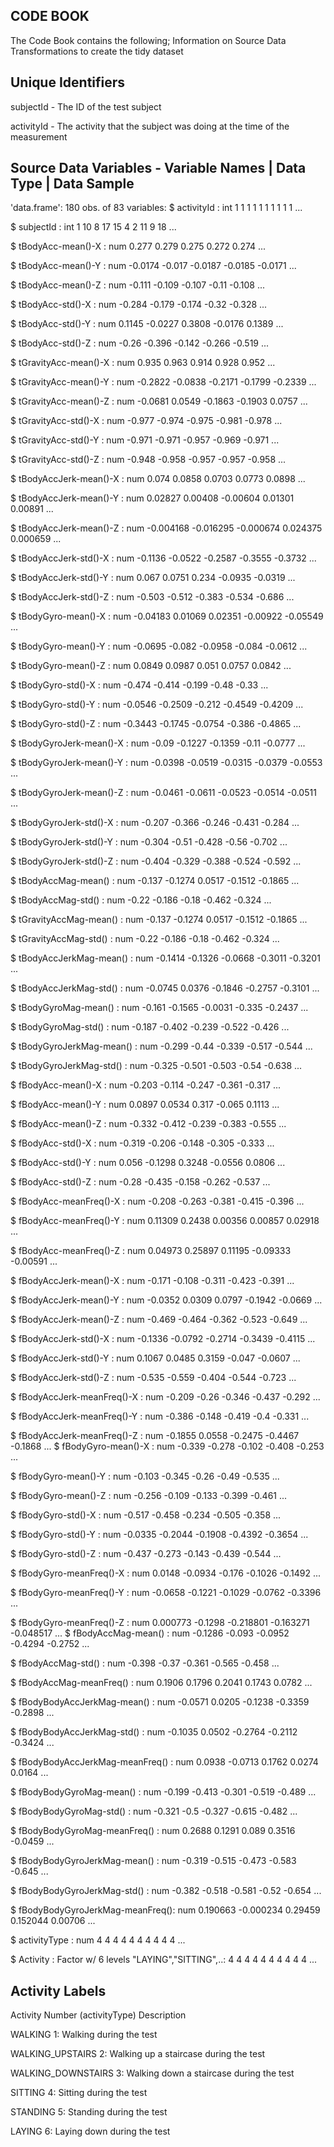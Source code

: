 ## CODE BOOK 
The Code Book contains the following;
Information on Source Data 
Transformations to create the tidy dataset

## Unique Identifiers

subjectId - The ID of the test subject

activityId - The activity that the subject was doing at the time of the measurement

## Source Data Variables - Variable Names | Data Type | Data Sample

'data.frame':	180 obs. of  83 variables:
 $ activityId                     : int  1 1 1 1 1 1 1 1 1 1 ...
 
 $ subjectId                      : int  1 10 8 17 15 4 2 11 9 18 ...
 
 $ tBodyAcc-mean()-X              : num  0.277 0.279 0.275 0.272 0.274 ...
 
 $ tBodyAcc-mean()-Y              : num  -0.0174 -0.017 -0.0187 -0.0185 -0.0171 ...
 
 $ tBodyAcc-mean()-Z              : num  -0.111 -0.109 -0.107 -0.11 -0.108 ...
 
 
 $ tBodyAcc-std()-X               : num  -0.284 -0.179 -0.174 -0.32 -0.328 ...
 
 $ tBodyAcc-std()-Y               : num  0.1145 -0.0227 0.3808 -0.0176 0.1389 ...
 
  $ tBodyAcc-std()-Z               : num  -0.26 -0.396 -0.142 -0.266 -0.519 ...
  
 $ tGravityAcc-mean()-X           : num  0.935 0.963 0.914 0.928 0.952 ...
 
 $ tGravityAcc-mean()-Y           : num  -0.2822 -0.0838 -0.2171 -0.1799 -0.2339 ...
 
 $ tGravityAcc-mean()-Z           : num  -0.0681 0.0549 -0.1863 -0.1903 0.0757 ...
 
 $ tGravityAcc-std()-X            : num  -0.977 -0.974 -0.975 -0.981 -0.978 ...
 
 $ tGravityAcc-std()-Y            : num  -0.971 -0.971 -0.957 -0.969 -0.971 ...
 
 $ tGravityAcc-std()-Z            : num  -0.948 -0.958 -0.957 -0.957 -0.958 ...
 
 $ tBodyAccJerk-mean()-X          : num  0.074 0.0858 0.0703 0.0773 0.0898 ...
 
 $ tBodyAccJerk-mean()-Y          : num  0.02827 0.00408 -0.00604 0.01301 0.00891 ...
 
 $ tBodyAccJerk-mean()-Z          : num  -0.004168 -0.016295 -0.000674 0.024375 0.000659 ...
 
 $ tBodyAccJerk-std()-X           : num  -0.1136 -0.0522 -0.2587 -0.3555 -0.3732 ...
 
 $ tBodyAccJerk-std()-Y           : num  0.067 0.0751 0.234 -0.0935 -0.0319 ...
 
 $ tBodyAccJerk-std()-Z           : num  -0.503 -0.512 -0.383 -0.534 -0.686 ...
 
 $ tBodyGyro-mean()-X             : num  -0.04183 0.01069 0.02351 -0.00922 -0.05549 ...
 
 $ tBodyGyro-mean()-Y             : num  -0.0695 -0.082 -0.0958 -0.084 -0.0612 ...
 
 $ tBodyGyro-mean()-Z             : num  0.0849 0.0987 0.051 0.0757 0.0842 ...
 
 $ tBodyGyro-std()-X              : num  -0.474 -0.414 -0.199 -0.48 -0.33 ...
 
 $ tBodyGyro-std()-Y              : num  -0.0546 -0.2509 -0.212 -0.4549 -0.4209 ...
 
 $ tBodyGyro-std()-Z              : num  -0.3443 -0.1745 -0.0754 -0.386 -0.4865 ...
 
 $ tBodyGyroJerk-mean()-X         : num  -0.09 -0.1227 -0.1359 -0.11 -0.0777 ...
 
 $ tBodyGyroJerk-mean()-Y         : num  -0.0398 -0.0519 -0.0315 -0.0379 -0.0553 ...
 
 $ tBodyGyroJerk-mean()-Z         : num  -0.0461 -0.0611 -0.0523 -0.0514 -0.0511 ...
 
 $ tBodyGyroJerk-std()-X          : num  -0.207 -0.366 -0.246 -0.431 -0.284 ...
 
 $ tBodyGyroJerk-std()-Y          : num  -0.304 -0.51 -0.428 -0.56 -0.702 ...
 
 $ tBodyGyroJerk-std()-Z          : num  -0.404 -0.329 -0.388 -0.524 -0.592 ...
 
 $ tBodyAccMag-mean()             : num  -0.137 -0.1274 0.0517 -0.1512 -0.1865 ...
 
 $ tBodyAccMag-std()              : num  -0.22 -0.186 -0.18 -0.462 -0.324 ...
 
 $ tGravityAccMag-mean()          : num  -0.137 -0.1274 0.0517 -0.1512 -0.1865 ...
 
 $ tGravityAccMag-std()           : num  -0.22 -0.186 -0.18 -0.462 -0.324 ...
 
 $ tBodyAccJerkMag-mean()         : num  -0.1414 -0.1326 -0.0668 -0.3011 -0.3201 ...
 
 $ tBodyAccJerkMag-std()          : num  -0.0745 0.0376 -0.1846 -0.2757 -0.3101 ...
 
 $ tBodyGyroMag-mean()            : num  -0.161 -0.1565 -0.0031 -0.335 -0.2437 ...
 
 $ tBodyGyroMag-std()             : num  -0.187 -0.402 -0.239 -0.522 -0.426 ...
 
 $ tBodyGyroJerkMag-mean()        : num  -0.299 -0.44 -0.339 -0.517 -0.544 ...
 
 $ tBodyGyroJerkMag-std()         : num  -0.325 -0.501 -0.503 -0.54 -0.638 ...
 
 $ fBodyAcc-mean()-X              : num  -0.203 -0.114 -0.247 -0.361 -0.317 ...
 
 $ fBodyAcc-mean()-Y              : num  0.0897 0.0534 0.317 -0.065 0.1113 ...
 
 $ fBodyAcc-mean()-Z              : num  -0.332 -0.412 -0.239 -0.383 -0.555 ...
 
 $ fBodyAcc-std()-X               : num  -0.319 -0.206 -0.148 -0.305 -0.333 ...
 
 $ fBodyAcc-std()-Y               : num  0.056 -0.1298 0.3248 -0.0556 0.0806 ...
 
 $ fBodyAcc-std()-Z               : num  -0.28 -0.435 -0.158 -0.262 -0.537 ...
 
 $ fBodyAcc-meanFreq()-X          : num  -0.208 -0.263 -0.381 -0.415 -0.396 ...
 
 $ fBodyAcc-meanFreq()-Y          : num  0.11309 0.2438 0.00356 0.00857 0.02918 ...
 
 $ fBodyAcc-meanFreq()-Z          : num  0.04973 0.25897 0.11195 -0.09333 -0.00591 ...
 
 $ fBodyAccJerk-mean()-X          : num  -0.171 -0.108 -0.311 -0.423 -0.391 ...
 
 $ fBodyAccJerk-mean()-Y          : num  -0.0352 0.0309 0.0797 -0.1942 -0.0669 ...
 
 $ fBodyAccJerk-mean()-Z          : num  -0.469 -0.464 -0.362 -0.523 -0.649 ...
 
 $ fBodyAccJerk-std()-X           : num  -0.1336 -0.0792 -0.2714 -0.3439 -0.4115 ...
 
 $ fBodyAccJerk-std()-Y           : num  0.1067 0.0485 0.3159 -0.047 -0.0607 ...
 
 $ fBodyAccJerk-std()-Z           : num  -0.535 -0.559 -0.404 -0.544 -0.723 ...
 
 $ fBodyAccJerk-meanFreq()-X      : num  -0.209 -0.26 -0.346 -0.437 -0.292 ...
 
 $ fBodyAccJerk-meanFreq()-Y      : num  -0.386 -0.148 -0.419 -0.4 -0.331 ...
 
 $ fBodyAccJerk-meanFreq()-Z      : num  -0.1855 0.0558 -0.2475 -0.4467 -0.1868 ...
 $ fBodyGyro-mean()-X             : num  -0.339 -0.278 -0.102 -0.408 -0.253 ...
 
 $ fBodyGyro-mean()-Y             : num  -0.103 -0.345 -0.26 -0.49 -0.535 ...
 
 $ fBodyGyro-mean()-Z             : num  -0.256 -0.109 -0.133 -0.399 -0.461 ...
 
 $ fBodyGyro-std()-X              : num  -0.517 -0.458 -0.234 -0.505 -0.358 ...
 
 $ fBodyGyro-std()-Y              : num  -0.0335 -0.2044 -0.1908 -0.4392 -0.3654 ...
 
 $ fBodyGyro-std()-Z              : num  -0.437 -0.273 -0.143 -0.439 -0.544 ...
 
 $ fBodyGyro-meanFreq()-X         : num  0.0148 -0.0934 -0.176 -0.1026 -0.1492 ...
 
 $ fBodyGyro-meanFreq()-Y         : num  -0.0658 -0.1221 -0.1029 -0.0762 -0.3396 ...
 
 $ fBodyGyro-meanFreq()-Z         : num  0.000773 -0.1298 -0.218801 -0.163271 -0.048517 ...
 $ fBodyAccMag-mean()             : num  -0.1286 -0.093 -0.0952 -0.4294 -0.2752 ...
 
 $ fBodyAccMag-std()              : num  -0.398 -0.37 -0.361 -0.565 -0.458 ...
 
 $ fBodyAccMag-meanFreq()         : num  0.1906 0.1796 0.2041 0.1743 0.0782 ...
 
 $ fBodyBodyAccJerkMag-mean()     : num  -0.0571 0.0205 -0.1238 -0.3359 -0.2898 ...
 
 $ fBodyBodyAccJerkMag-std()      : num  -0.1035 0.0502 -0.2764 -0.2112 -0.3424 ...
 
 $ fBodyBodyAccJerkMag-meanFreq() : num  0.0938 -0.0713 0.1762 0.0274 0.0164 ...
 
 $ fBodyBodyGyroMag-mean()        : num  -0.199 -0.413 -0.301 -0.519 -0.489 ...
 
 $ fBodyBodyGyroMag-std()         : num  -0.321 -0.5 -0.327 -0.615 -0.482 ...
 
 $ fBodyBodyGyroMag-meanFreq()    : num  0.2688 0.1291 0.089 0.3516 -0.0459 ...
 
 $ fBodyBodyGyroJerkMag-mean()    : num  -0.319 -0.515 -0.473 -0.583 -0.645 ...
 
 $ fBodyBodyGyroJerkMag-std()     : num  -0.382 -0.518 -0.581 -0.52 -0.654 ...
 
 $ fBodyBodyGyroJerkMag-meanFreq(): num  0.190663 -0.000234 0.29459 0.152044 0.00706 ...
 
 
 $ activityType                   : num  4 4 4 4 4 4 4 4 4 4 ...
 
 $ Activity                       : Factor w/ 6 levels "LAYING","SITTING",..: 4 4 4 4 4 4 4 4 4 4 ...
 
## Activity Labels

Activity                 Number (activityType)      Description

WALKING                  1:  Walking during the test

WALKING_UPSTAIRS         2:  Walking up a staircase during the test

WALKING_DOWNSTAIRS       3:  Walking down a staircase during the test

SITTING                  4:  Sitting during the test

STANDING                 5:  Standing during the test

LAYING                   6:  Laying down during the test
